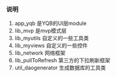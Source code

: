 ### 说明
1. app_yqb	是YQB的UI层module
2. lib_mvp	是mvp模式层
3. lib_myutils	自定义的一些工具类
4. lib_myviews	自定义的一些控件
5. lib_network	网络框架
6. lib_pullToRefresh	第三方的下拉刷新框架
7. util_daogenerator	生成数据库的工具类
